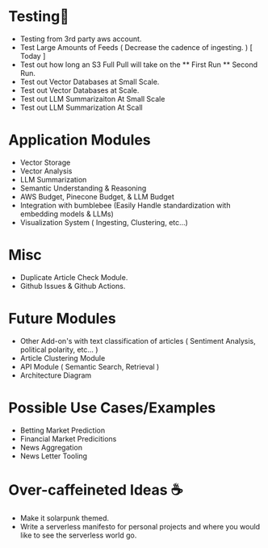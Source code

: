 # Testing🧪
* Testing from 3rd party aws account. 
* Test Large Amounts of Feeds ( Decrease the cadence of ingesting. ) [ Today ]
* Test out how long an S3 Full Pull will take on the
** First Run 
** Second Run.
* Test out Vector Databases at Small Scale.
* Test out Vector Databases at Scale. 
* Test out LLM Summarizaiton At Small Scale
* Test out LLM Summarization At Scall


# Application Modules
* Vector Storage
* Vector Analysis
* LLM Summarization
* Semantic Understanding & Reasoning 
* AWS Budget, Pinecone Budget, & LLM Budget
* Integration with bumblebee (Easily Handle standardization with embedding models & LLMs)
* Visualization System ( Ingesting, Clustering, etc...) 

# Misc
* Duplicate Article Check Module.
* Github Issues & Github Actions.

# Future Modules
* Other Add-on's with text classification of articles ( Sentiment Analysis, political polarity, etc... )
* Article Clustering Module
* API Module ( Semantic Search, Retrieval )
* Architecture Diagram

# Possible Use Cases/Examples
* Betting Market Prediction
* Financial Market Predicitions
* News Aggregation
* News Letter Tooling

# Over-caffeineted Ideas ☕
* Make it solarpunk themed.
* Write a serverless manifesto for personal projects and where you would like to see the serverless world go.